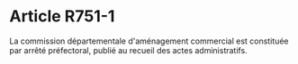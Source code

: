 # Article R751-1

La     commission départementale d'aménagement commercial est constituée par arrêté préfectoral, publié au recueil des actes administratifs.

